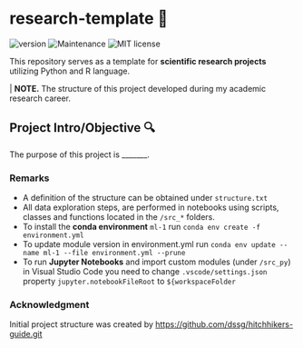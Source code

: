 # research-template :microscope:

![version](https://img.shields.io/badge/version-1.0-blue) ![Maintenance](https://img.shields.io/badge/Maintained%3F-yes-green.svg) ![MIT license](https://img.shields.io/badge/License-MIT-blue.svg)

This repository serves as a template for **scientific research projects** utilizing Python and R language.

| **NOTE.** The structure of this project developed during my academic research career. 

## Project Intro/Objective :mag:

The purpose of this project is _______.

### Remarks

* A definition of the structure can be obtained under `structure.txt`
* All data exploration steps, are performed in notebooks using scripts, classes and functions located in the `/src_*` folders.
* To install the **conda environment** `ml-1` run `conda env create -f environment.yml`
* To update module version in environment.yml run `conda env update --name ml-1 --file environment.yml --prune`
* To run **Jupyter Notebooks** and import custom modules (under `/src_py`) in Visual Studio Code you need to change `.vscode/settings.json` property `jupyter.notebookFileRoot` to `${workspaceFolder`

### Acknowledgment

Initial project structure was created by https://github.com/dssg/hitchhikers-guide.git
